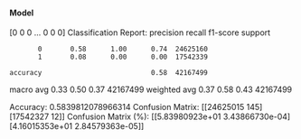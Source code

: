 #### Model
[0 0 0 ... 0 0 0]
Classification Report:
              precision    recall  f1-score   support

           0       0.58      1.00      0.74  24625160
           1       0.08      0.00      0.00  17542339

    accuracy                           0.58  42167499
   macro avg       0.33      0.50      0.37  42167499
weighted avg       0.37      0.58      0.43  42167499

Accuracy: 0.5839812078966314
Confusion Matrix:
[[24625015      145]
 [17542327       12]]
Confusion Matrix (%):
[[5.83980923e+01 3.43866730e-04]
 [4.16015353e+01 2.84579363e-05]]
